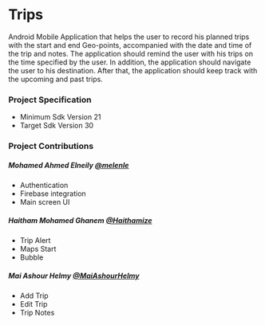 # Trips

Android Mobile Application that helps the user to record his planned trips with the
start and end Geo-points, accompanied with the date and time of the trip and
notes. The application should remind the user with his trips on the time specified
by the user. In addition, the application should navigate the user to his
destination. After that, the application should keep track with the upcoming and
past trips.

### Project Specification

- Minimum Sdk Version 21
- Target Sdk Version 30

### Project Contributions

##### Mohamed Ahmed Elneily [@melenle](https://github.com/melnele)
- Authentication
- Firebase integration
- Main screen UI

##### Haitham Mohamed Ghanem [@Haithamize](https://github.com/Haithamize)
- Trip Alert
- Maps Start
- Bubble

##### Mai Ashour Helmy [@MaiAshourHelmy](https://github.com/MaiAshourHelmy)
- Add Trip
- Edit Trip
- Trip Notes